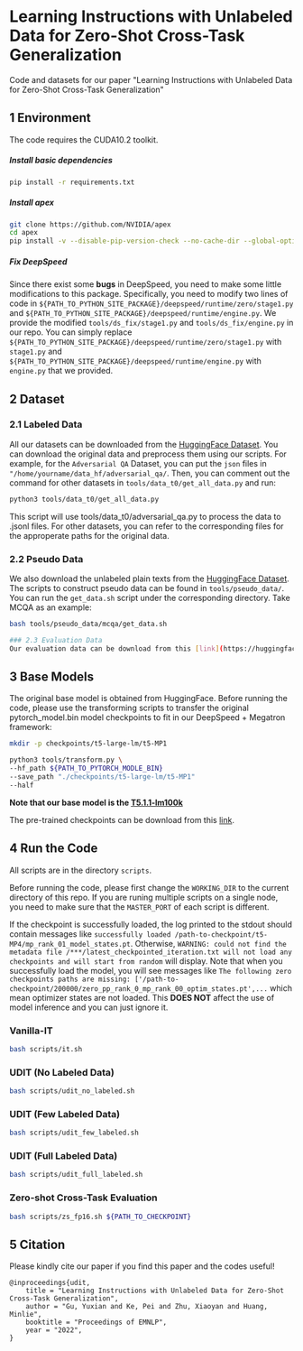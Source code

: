 # Learning Instructions with Unlabeled Data for Zero-Shot Cross-Task Generalization

Code and datasets for our paper "Learning Instructions with Unlabeled Data for Zero-Shot Cross-Task Generalization"

## 1 Environment

The code requires the CUDA10.2 toolkit. 

##### Install basic dependencies

```bash
pip install -r requirements.txt
```

##### Install apex

```bash
git clone https://github.com/NVIDIA/apex
cd apex
pip install -v --disable-pip-version-check --no-cache-dir --global-option="--cpp_ext" --global-option="--cuda_ext" ./
```
##### Fix DeepSpeed

Since there exist some **bugs** in DeepSpeed, you need to make some little modifications to this package. Specifically, you need to modify two lines of code in `${PATH_TO_PYTHON_SITE_PACKAGE}/deepspeed/runtime/zero/stage1.py` and `${PATH_TO_PYTHON_SITE_PACKAGE}/deepspeed/runtime/engine.py`. We provide the modified `tools/ds_fix/stage1.py` and `tools/ds_fix/engine.py` in our repo. You can simply replace `${PATH_TO_PYTHON_SITE_PACKAGE}/deepspeed/runtime/zero/stage1.py` with `stage1.py` and `${PATH_TO_PYTHON_SITE_PACKAGE}/deepspeed/runtime/engine.py` with `engine.py` that we provided. 


## 2 Dataset

### 2.1 Labeled Data
All our datasets can be downloaded from the [HuggingFace Dataset](https://huggingface.co/datasets). You can download the original data and preprocess them using our scripts. For example, for the `Adversarial QA` Dataset, you can put the `json` files in `"/home/yourname/data_hf/adversarial_qa/`. Then, you can comment out the command for other datasets in `tools/data_t0/get_all_data.py` and run:
```bash
python3 tools/data_t0/get_all_data.py
```
This script will use tools/data_t0/adversarial_qa.py to process the data to .jsonl files. For other datasets, you can refer to the corresponding files for the approperate paths for the original data.

### 2.2 Pseudo Data
We also download the unlabeled plain texts from the [HuggingFace Dataset](https://huggingface.co/datasets). The scripts to construct pseudo data can be found in `tools/pseudo_data/`. You can run the `get_data.sh` script under the corresponding directory. Take MCQA as an example:

```bash
bash tools/pseudo_data/mcqa/get_data.sh

### 2.3 Evaluation Data
Our evaluation data can be download from this [link](https://huggingface.co/datasets/t1101675/UDIT_data).
```

## 3 Base Models

The original base model is obtained from HuggingFace. Before running the code, please use the transforming scripts to transfer the original pytorch_model.bin model checkpoints to fit in our DeepSpeed + Megatron framework:

```bash
mkdir -p checkpoints/t5-large-lm/t5-MP1

python3 tools/transform.py \
--hf_path ${PATH_TO_PYTORCH_MODLE_BIN}
--save_path "./checkpoints/t5-large-lm/t5-MP1"
--half
```

**Note that our base model is the [T5.1.1-lm100k](https://huggingface.co/liangtaiwan/t5-v1_1-lm100k-large)**

The pre-trained checkpoints can be download from this [link](https://huggingface.co/t1101675/UDIT/tree/main).


## 4 Run the Code

All scripts are in the directory `scripts`.

Before running the code, please first change the `WORKING_DIR` to the current directory of this repo. If you are runing multiple scripts on a single node, you need to make sure that the `MASTER_PORT` of each script is different. 

If the checkpoint is successfully loaded, the log printed to the stdout should contain messages like `successfully loaded /path-to-checkpoint/t5-MP4/mp_rank_01_model_states.pt`. Otherwise, `WARNING: could not find the metadata file /***/latest_checkpointed_iteration.txt will not load any checkpoints and will start from random` will display. Note that when you successfully load the model, you will see messages like `The following zero checkpoints paths are missing: ['/path-to-checkpoint/200000/zero_pp_rank_0_mp_rank_00_optim_states.pt',...` which mean optimizer states are not loaded. This **DOES NOT** affect the use of model inference and you can just ignore it.

### Vanilla-IT
```bash
bash scripts/it.sh
```

### UDIT (No Labeled Data)
```bash
bash scripts/udit_no_labeled.sh
```

### UDIT (Few Labeled Data)
```bash
bash scripts/udit_few_labeled.sh
```

### UDIT (Full Labeled Data)
```bash
bash scripts/udit_full_labeled.sh
```

### Zero-shot Cross-Task Evaluation
```bash
bash scripts/zs_fp16.sh ${PATH_TO_CHECKPOINT}
```

## 5 Citation
Please kindly cite our paper if you find this paper and the codes useful!
```
@inproceedings{udit,
    title = "Learning Instructions with Unlabeled Data for Zero-Shot Cross-Task Generalization",
    author = "Gu, Yuxian and Ke, Pei and Zhu, Xiaoyan and Huang, Minlie",
    booktitle = "Proceedings of EMNLP",
    year = "2022",
}
```
